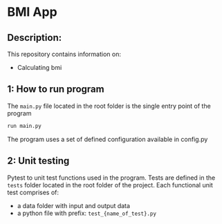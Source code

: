 # BMI App #

## Description: ##
This repository contains information on:
- Calculating bmi 

## 1: How to run program ##
The `main.py` file located in the root folder is the single entry point of the program 
```sh
run main.py
```
The program uses a set of defined configuration available in config.py 

## 2: Unit testing ##
Pytest to unit test functions used in the program. Tests are defined in the `tests` folder located in the root folder of the project.
Each functional unit test comprises of:
- a data folder with input and output data
- a python file with prefix: `test_{name_of_test}.py`
